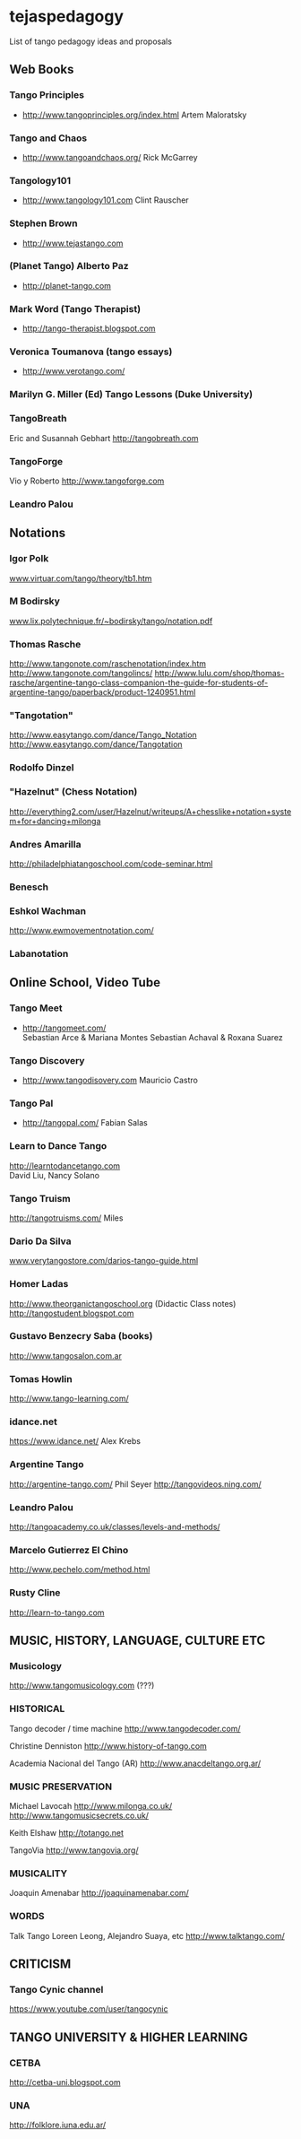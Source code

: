 # tejaspedagogy
List of tango pedagogy ideas and proposals


## Web Books

### Tango Principles
- http://www.tangoprinciples.org/index.html  Artem Maloratsky

### Tango and Chaos
- http://www.tangoandchaos.org/  Rick McGarrey

### Tangology101
- http://www.tangology101.com Clint Rauscher

### Stephen Brown
- http://www.tejastango.com

### (Planet Tango) Alberto Paz
- http://planet-tango.com

### Mark Word (Tango Therapist)
- http://tango-therapist.blogspot.com

### Veronica Toumanova (tango essays)
- http://www.verotango.com/

### Marilyn G. Miller (Ed) Tango Lessons (Duke University)

### TangoBreath 
Eric and Susannah Gebhart
http://tangobreath.com

### TangoForge
Vio y Roberto
http://www.tangoforge.com

### Leandro Palou


## Notations

### Igor Polk
www.virtuar.com/tango/theory/tb1.htm

### M Bodirsky
www.lix.polytechnique.fr/~bodirsky/tango/notation.pdf

### Thomas Rasche
http://www.tangonote.com/raschenotation/index.htm
http://www.tangonote.com/tangolincs/
http://www.lulu.com/shop/thomas-rasche/argentine-tango-class-companion-the-guide-for-students-of-argentine-tango/paperback/product-1240951.html


### "Tangotation"
http://www.easytango.com/dance/Tango_Notation
http://www.easytango.com/dance/Tangotation

### Rodolfo Dinzel


### "Hazelnut" (Chess Notation)
http://everything2.com/user/Hazelnut/writeups/A+chesslike+notation+system+for+dancing+milonga



### Andres Amarilla 
http://philadelphiatangoschool.com/code-seminar.html

### Benesch
### Eshkol Wachman
http://www.ewmovementnotation.com/
### Labanotation



## Online School, Video Tube

### Tango Meet
- http://tangomeet.com/  
Sebastian Arce & Mariana Montes
Sebastian Achaval & Roxana Suarez



### Tango Discovery
- http://www.tangodisovery.com
Mauricio Castro

### Tango Pal
- http://tangopal.com/
Fabian Salas

### Learn to Dance Tango
http://learntodancetango.com  
David Liu, Nancy Solano

### Tango Truism
http://tangotruisms.com/
Miles

### Dario Da Silva
www.verytangostore.com/darios-tango-guide.html

### Homer Ladas 
http://www.theorganictangoschool.org
(Didactic Class notes)
http://tangostudent.blogspot.com

### Gustavo Benzecry Saba (books)
http://www.tangosalon.com.ar


### Tomas Howlin
http://www.tango-learning.com/



### idance.net
https://www.idance.net/
Alex Krebs


### Argentine Tango 
http://argentine-tango.com/
Phil Seyer
http://tangovideos.ning.com/

### Leandro Palou
http://tangoacademy.co.uk/classes/levels-and-methods/

### Marcelo Gutierrez El Chino
http://www.pechelo.com/method.html

### Rusty Cline
http://learn-to-tango.com

### 


## MUSIC, HISTORY, LANGUAGE, CULTURE ETC

### Musicology
http://www.tangomusicology.com
(???)

### HISTORICAL
Tango decoder / time machine
http://www.tangodecoder.com/

Christine Denniston
http://www.history-of-tango.com

Academia Nacional del Tango (AR)
http://www.anacdeltango.org.ar/


### MUSIC PRESERVATION
Michael Lavocah
http://www.milonga.co.uk/
http://www.tangomusicsecrets.co.uk/

Keith Elshaw
http://totango.net

TangoVia
http://www.tangovia.org/

### MUSICALITY
Joaquin Amenabar
http://joaquinamenabar.com/

### WORDS
Talk Tango
Loreen Leong, Alejandro Suaya, etc 
http://www.talktango.com/


## CRITICISM

### Tango Cynic channel
https://www.youtube.com/user/tangocynic





## TANGO UNIVERSITY & HIGHER LEARNING

### CETBA
http://cetba-uni.blogspot.com


### UNA
http://folklore.iuna.edu.ar/


### 